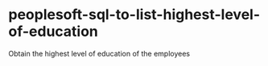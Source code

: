# peoplesoft-sql-to-list-highest-level-of-education
Obtain the highest level of education of the employees

